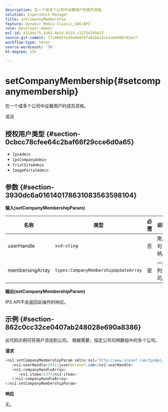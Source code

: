 ```yaml
---
description: 在一个或多个公司中设置用户的成员资格。
solution: Experience Manager
title: setCompanyMembership
feature: Dynamic Media Classic,SDK/API
role: Developer,Admin
exl-id: 43144c75-1d83-4e1d-8319-c3275d349a2f
source-git-commit: 77c88d5fe20e048f6fad2bb23cb1abe090793acf
workflow-type: tm+mt
source-wordcount: '76'
ht-degree: 15%

---
```


# setCompanyMembership{#setcompanymembership}

在一个或多个公司中设置用户的成员资格。

语法

## 授权用户类型 {#section-0cbcc78cfee64c2baf66f29cce6d0a65}

* `IpsAdmin`
* `IpsCompanyAdmin`
* `TrialSiteAdmin`
* `ImagePortalAdmin`

## 参数 {#section-3930dc6a016140178631083563598104}

**输入(setCompanyMembershipParam)**

| 名称 | 类型 | 必需 | 说明 |
|---|---|---|---|
| userHandle | `xsd:sting` | 否 | 用户句柄。 |
| membersingArray | `types:CompanyMembershipUpdateArray` | 是 | 一系列公司。 |

**输出(setCompanyMembershipParam)**

IPS API不会返回此操作的响应。

## 示例 {#section-862c0cc32ce0407ab248028e690a8386}

此代码示例可将用户添加到公司。 根据需要，指定公司句柄数组中的多个公司。

**请求**

```java
<ns1:setCompanyMembershipParam xmlns:ns1="http://www.scene7.com/IpsApi/xsd">
   <ns1:userHandle>3341|juser@scene7.com</ns1:userHandle>
   <ns1:companyHandleArray>
      <ns1:items>137</ns1:items>
   </ns1:companyHandleArray>
</ns1:setCompanyMembershipParam>
```

**响应**

无。
